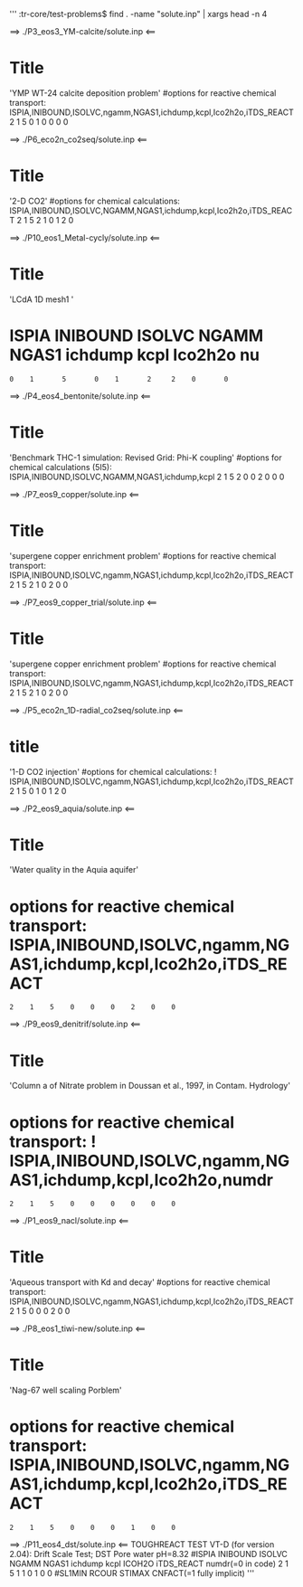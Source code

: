 
'''
:tr-core/test-problems$  find . -name "solute.inp" | xargs head -n 4

==> ./P3_eos3_YM-calcite/solute.inp <==
# Title
'YMP WT-24 calcite deposition problem'
#options for reactive chemical transport: ISPIA,INIBOUND,ISOLVC,ngamm,NGAS1,ichdump,kcpl,Ico2h2o,iTDS_REACT
    2    1    5    0    1    0    0    0    0

==> ./P6_eco2n_co2seq/solute.inp <==
# Title
'2-D CO2'
#options for chemical calculations: ISPIA,INIBOUND,ISOLVC,NGAMM,NGAS1,ichdump,kcpl,Ico2h2o,iTDS_REACT
    2    1    5    2    1    0    1    2    0

==> ./P10_eos1_Metal-cycly/solute.inp <==
# Title
'LCdA 1D mesh1 '
# ISPIA INIBOUND ISOLVC NGAMM NGAS1 ichdump kcpl Ico2h2o  nu
    0    1       5       0    1       2     2    0       0

==> ./P4_eos4_bentonite/solute.inp <==
# Title
'Benchmark THC-1 simulation: Revised Grid: Phi-K coupling'
#options for chemical calculations (5I5): ISPIA,INIBOUND,ISOLVC,NGAMM,NGAS1,ichdump,kcpl
    2    1    5    2    0    0    2    0    0    0

==> ./P7_eos9_copper/solute.inp <==
# Title
'supergene copper enrichment problem'
#options for reactive chemical transport: ISPIA,INIBOUND,ISOLVC,ngamm,NGAS1,ichdump,kcpl,Ico2h2o,iTDS_REACT
    2    1    5    2    1    0    2    0    0

==> ./P7_eos9_copper_trial/solute.inp <==
# Title
'supergene copper enrichment problem'
#options for reactive chemical transport: ISPIA,INIBOUND,ISOLVC,ngamm,NGAS1,ichdump,kcpl,Ico2h2o,iTDS_REACT
    2    1    5    2    1    0    2    0    0

==> ./P5_eco2n_1D-radial_co2seq/solute.inp <==
# title
'1-D CO2 injection'
#options for chemical calculations: ! ISPIA,INIBOUND,ISOLVC,ngamm,NGAS1,ichdump,kcpl,Ico2h2o,iTDS_REACT
    2    1    5    0    1    0    1    2    0

==> ./P2_eos9_aquia/solute.inp <==
# Title
'Water quality in the Aquia aquifer'
# options for reactive chemical transport: ISPIA,INIBOUND,ISOLVC,ngamm,NGAS1,ichdump,kcpl,Ico2h2o,iTDS_REACT
    2    1    5    0    0    0    2    0    0

==> ./P9_eos9_denitrif/solute.inp <==
# Title
'Column a of Nitrate problem in Doussan et al., 1997, in Contam. Hydrology'
# options for reactive chemical transport: ! ISPIA,INIBOUND,ISOLVC,ngamm,NGAS1,ichdump,kcpl,Ico2h2o,numdr
    2    1    5    0    0    0    0    0    0

==> ./P1_eos9_nacl/solute.inp <==
# Title
'Aqueous transport with Kd and decay'
#options for reactive chemical transport: ISPIA,INIBOUND,ISOLVC,ngamm,NGAS1,ichdump,kcpl,Ico2h2o,iTDS_REACT
    2    1    5    0    0    0    2    0    0

==> ./P8_eos1_tiwi-new/solute.inp <==
# Title
'Nag-67 well scaling Porblem'
# options for reactive chemical transport: ISPIA,INIBOUND,ISOLVC,ngamm,NGAS1,ichdump,kcpl,Ico2h2o,iTDS_REACT
    2    1    5    0    0    0    1    0    0

==> ./P11_eos4_dst/solute.inp <==
TOUGHREACT TEST VT-D (for version 2.04): Drift Scale Test; DST Pore water pH=8.32
#ISPIA  INIBOUND ISOLVC  NGAMM  NGAS1  ichdump  kcpl ICOH2O iTDS_REACT   numdr(=0 in code)
    2      1       5       1    1       0       1     0      0
#SL1MIN      RCOUR       STIMAX    CNFACT(=1 fully implicit)
'''
